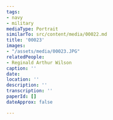 ```yaml
---
tags:
- navy
- military
mediaType: Portrait
similarTo: src/content/media/00022.md
title: '00023'
images:
- "/assets/media/00023.JPG"
relatedPeople:
- Reginald Arthur Wilson
caption: ''
date: 
location: ''
description: ''
transcription: ''
paperId: []
dateApprox: false

---
```

